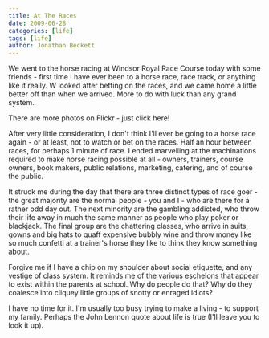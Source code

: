 ```yaml
---
title: At The Races
date: 2009-06-28
categories: [life]
tags: [life]
author: Jonathan Beckett
---
```


We went to the horse racing at Windsor Royal Race Course today with some friends - first time I have ever been to a horse race, race track, or anything like it really. W looked after betting on the races, and we came home a little better off than when we arrived. More to do with luck than any grand system.

There are more photos on Flickr - just click here!

After very little consideration, I don't think I'll ever be going to a horse race again - or at least, not to watch or bet on the races. Half an hour between races, for perhaps 1 minute of race. I ended marvelling at the machinations required to make horse racing possible at all - owners, trainers, course owners, book makers, public relations, marketing, catering, and of course the public.

It struck me during the day that there are three distinct types of race goer - the great majority are the normal people - you and I - who are there for a rather odd day out. The next minority are the gambling addicted, who throw their life away in much the same manner as people who play poker or blackjack. The final group are the chattering classes, who arrive in suits, gowns and big hats to quaff expensive bubbly wine and throw money like so much confetti at a trainer's horse they like to think they know something about.

Forgive me if I have a chip on my shoulder about social etiquette, and any vestige of class system. It reminds me of the various eschelons that appear to exist within the parents at school. Why do people do that? Why do they coalesce into cliquey little groups of snotty or enraged idiots?

I have no time for it. I'm usually too busy trying to make a living - to support my family. Perhaps the John Lennon quote about life is true (I'll leave you to look it up).